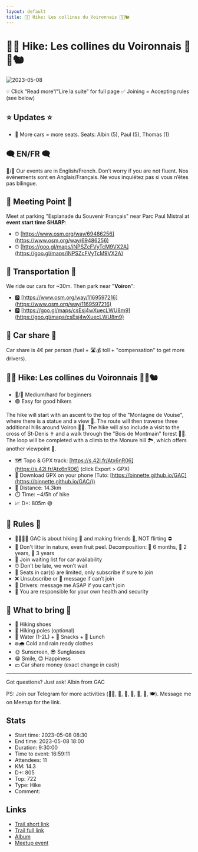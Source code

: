 ```yaml
---
layout: default
title: 🥾🔵 Hike: Les collines du Voironnais 🦌🌳🐿️
---
```


# 🥾🔵 Hike: Les collines du Voironnais 🦌🌳🐿️

![2023-05-08](../img/orig/2023-05-08.jpg)

💡 Click “Read more”/“Lire la suite” for full page ✅ Joining = Accepting rules (see below)

##  ⭐ Updates ⭐ 

* 📅 More cars = more seats. Seats: Albin (5), Paul (5), Thomas (1)

##  🗨️ EN/FR 🗨️ 
🦅/🐓 Our events are in English/French. Don’t worry if you are not fluent. Nos évènements sont en Anglais/Français. Ne vous inquiétez pas si vous n’êtes pas bilingue.

## 📍 Meeting Point 📍
Meet at parking "Esplanade du Souvenir Français" near Parc Paul Mistral at **event start time SHARP**:

* ⏰ [https://www.osm.org/way/69486256](https://www.osm.org/way/69486256)
* ⏰ [https://goo.gl/maps/iNPSZcFVyTcM9VX2A](https://goo.gl/maps/iNPSZcFVyTcM9VX2A)

##  🚗 Transportation 🚗 
We ride our cars for \~30m. Then park near "**Voiron**":

* 🅿️ [https://www.osm.org/way/1169597216](https://www.osm.org/way/1169597216)
* 🅿️ [https://goo.gl/maps/csEsj4wXuecLWU8m9](https://goo.gl/maps/csEsj4wXuecLWU8m9)

##  🚗 Car share 🚗 
Car share is 4€ per person (fuel + 🛣️💰️ toll + "compensation" to get more drivers).

##  🥾🔵 Hike: Les collines du Voironnais 🦌🌳🐿️ 

* 🔵/🔴 Medium/hard for beginners
* 🟢 Easy for good hikers

The hike will start with an ascent to the top of the "Montagne de Vouise", where there is a statue and a view 🌄. The route will then traverse three additional hills around Voiron 🌳🌲. The hike will also include a visit to the cross of St-Denis ✝️ and a walk through the "Bois de Montmain" forest 🌲🍃. The loop will be completed with a climb to the Monure hill 🏞️, which offers another viewpoint 🌅.

* 🗺️ Topo & GPX track: [https://s.42l.fr/Atx6nR06](https://s.42l.fr/Atx6nR06) (click Export > GPX)
* 📲 Download GPX on your phone (Tuto: [https://binnette.github.io/GAC](https://binnette.github.io/GAC/))
* 📏 Distance: 14.3km
* ⏱️ Time: \~4/5h of hike
* 📈 D+: 805m 😅

##  📜 Rules 📜 

* 🚶‍♀️🚶‍♂️ GAC is about hiking 🥾 and making friends 🤗, NOT flirting ⛔
* 🚮 Don't litter in nature, even fruit peel. Decomposition: 🍊 6 months, 🍌 2 years, 🥚 3 years
* 🚗 Join waiting list for car availability
* ⏰ Don’t be late, we won’t wait
* 💺 Seats in car(s) are limited, only subscribe if sure to join
* ❌ Unsubscribe or 💬 message if can’t join
* 🚗 Drivers: message me ASAP if you can’t join
* 💟 You are responsible for your own health and security

##  🎒 What to bring 🎒 

* 🥾 Hiking shoes
* 🥢 Hiking poles (optional)
* 🧃 Water (1-2L) + 🍫 Snacks + 🥗 Lunch
* ❄️🌧️ Cold and rain ready clothes
* 🌞 Sunscreen, 😎 Sunglasses
* 😁 Smile, 😊 Happiness
* 💵 Car share money (exact change in cash)

***

Got questions? Just ask!
Albin from GAC

PS: Join our Telegram for more activities (🧗‍♀️, 🏓, 🎳, 🎲, 🎥, 🎵, 🍽️). Message me on Meetup for the link.

## Stats

- Start time: 2023-05-08 08:30
- End time: 2023-05-08 18:00
- Duration: 9:30:00
- Time to event: 16:59:11
- Attendees: 11
- KM: 14.3
- D+: 805
- Top: 722
- Type: Hike
- Comment: 

## Links

- [Trail short link](https://s.42l.fr/Atx6nR06)
- [Trail full link]()
- [Album](https://binnette.github.io/GacImg2023/2023-05-08-🥾🔵-Hike-Les-collines-du-Voironnais-🦌🌳🐿️.html)
- [Meetup event](https://www.meetup.com/grenoble-adventure-club-english-french/events/293382339/)
